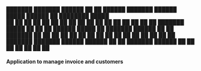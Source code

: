 ███████ ███████  ██████ ██    ██ ██████  ███████      ██████  █████  ██████  ██ ████████  █████  
██      ██      ██      ██    ██ ██   ██ ██          ██      ██   ██ ██   ██ ██    ██    ██   ██ 
███████ █████   ██      ██    ██ ██████  █████       ██      ███████ ██████  ██    ██    ███████ 
     ██ ██      ██      ██    ██ ██   ██ ██          ██      ██   ██ ██      ██    ██    ██   ██ 
███████ ███████  ██████  ██████  ██   ██ ███████      ██████ ██   ██ ██      ██    ██    ██   ██ 
                                                                                                 
                                                                                                

#### Application to manage invoice and customers

